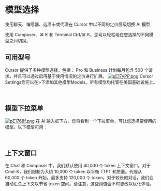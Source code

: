 # 模型选择

使用聊天、编写器、选项卡或代理在 Cursor 中以不同的定价层级切换 AI 模型

使用 Composer、⌘ K 和 Terminal Ctrl/⌘ K，您可以轻松地在您选择的不同模型之间切换。

## ​可用型号
Cursor 提供了多种模型选择，包括：
Pro 和 Business 计划每月包含 500 个请求，并且可以通过启用基于使用情况的定价进行扩展。
[![pE17yPP.png](https://s21.ax1x.com/2025/02/25/pE17yPP.png)](https://imgse.com/i/pE17yPP)
Cursor Settings您可以在>下添加其他模型Models。所有模型均托管在美国基础设施上。

​
## 模型下拉菜单

[![pE1768f.png](https://s21.ax1x.com/2025/02/25/pE1768f.png)](https://imgse.com/i/pE1768f)
在 AI 输入框下方，您将看到一个下拉菜单，可让您选择要使用的模型。以下模型可用：

​
## 上下文窗口
在 Chat 和 Composer 中，我们默认使用 40,000 个 token 上下文窗口。对于 Cmd-K，我们限制为大约 10,000 个 token 以平衡 TTFT 和质量。代理从 60,000 个 token 开始，最多支持 120,000 个 token。对于较长的对话，我们会自动汇总上下文以节省 token 空间。请注意，这些阈值会不时更改以优化体验。
